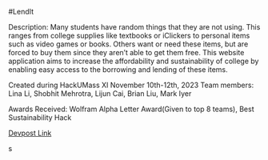 #LendIt

Description: Many students have random things that they are not using. This ranges from college supplies like textbooks or iClickers to personal items such as video games or books. Others want or need these items, but are forced to buy them since they aren’t able to get them free. This website application aims to increase the affordability and sustainability of college by enabling easy access to the borrowing and lending of these items.

Created during HackUMass XI November 10th-12th, 2023
Team members: Lina Li, Shobhit Mehrotra, Lijun Cai, Brian Liu, Mark Iyer

Awards Received:
Wolfram Alpha Letter Award(Given to top 8 teams), Best Sustainability Hack


<a href="https://devpost.com/software/lendit-rmgkul?ref_content=user-portfolio&ref_feature=in_progress" alt="devpost">Devpost Link</a>

s